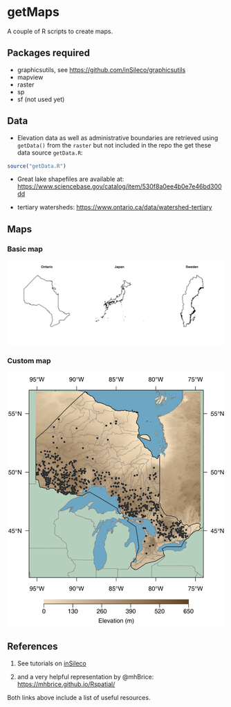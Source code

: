# getMaps

A couple of R scripts to create maps.


## Packages required

- graphicsutils, see https://github.com/inSileco/graphicsutils
- mapview
- raster
- sp
- sf (not used yet)


## Data

- Elevation data as well as administrative boundaries are retrieved using `getData()`
from the `raster` but not included in the repo the get these data source
`getData.R`:

```r
source("getData.R")
```

- Great lake shapefiles are available at: https://www.sciencebase.gov/catalog/item/530f8a0ee4b0e7e46bd300dd

- tertiary watersheds: https://www.ontario.ca/data/watershed-tertiary


## Maps

### Basic map

![](fig/basic.png)

### Custom map

![](fig/custom.png)




## References

1. See tutorials on [inSileco](https://insileco.github.io/2018/04/14/r-in-space---a-series/created)

2. and a very helpful representation by @mhBrice: https://mhbrice.github.io/Rspatial/

Both links above include a list of useful resources.

